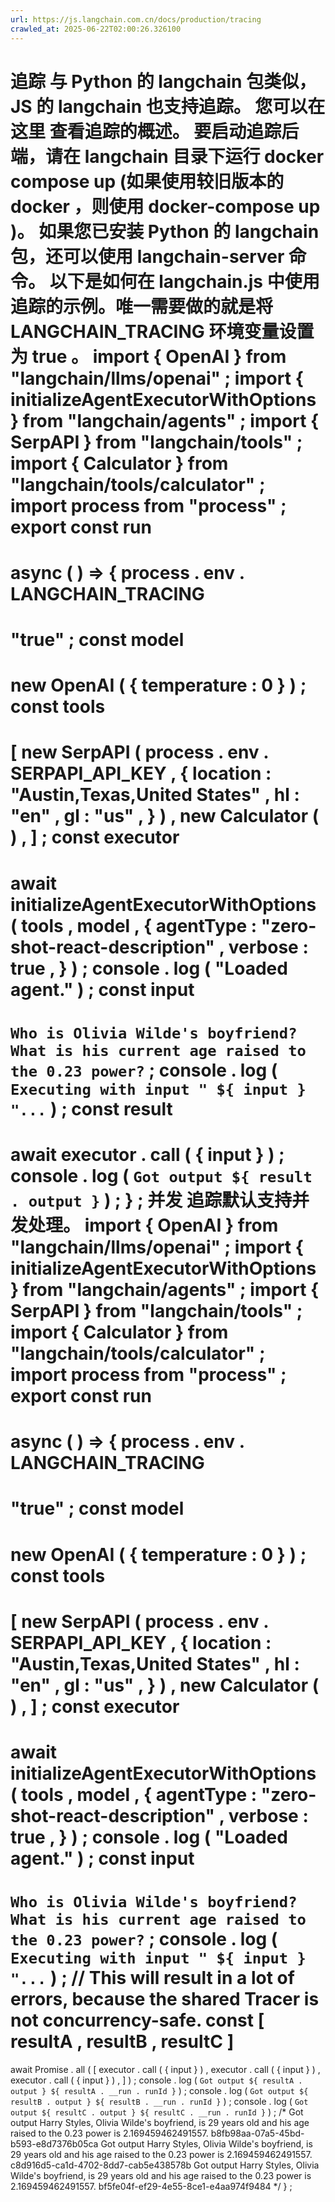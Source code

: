 ```yaml
---
url: https://js.langchain.com.cn/docs/production/tracing
crawled_at: 2025-06-22T02:00:26.326100
---
```


追踪
与 Python 的
langchain
包类似，JS 的
langchain
也支持追踪。
您可以在
这里
查看追踪的概述。
要启动追踪后端，请在
langchain
目录下运行
docker compose up
(如果使用较旧版本的
docker
，则使用
docker-compose up
)。
如果您已安装 Python 的
langchain
包，还可以使用
langchain-server
命令。
以下是如何在
langchain.js
中使用追踪的示例。唯一需要做的就是将
LANGCHAIN_TRACING
环境变量设置为
true
。
import
{
OpenAI
}
from
"langchain/llms/openai"
;
import
{
initializeAgentExecutorWithOptions
}
from
"langchain/agents"
;
import
{
SerpAPI
}
from
"langchain/tools"
;
import
{
Calculator
}
from
"langchain/tools/calculator"
;
import
process
from
"process"
;
export
const
run
=
async
(
)
=>
{
process
.
env
.
LANGCHAIN_TRACING
=
"true"
;
const
model
=
new
OpenAI
(
{
temperature
:
0
}
)
;
const
tools
=
[
new
SerpAPI
(
process
.
env
.
SERPAPI_API_KEY
,
{
location
:
"Austin,Texas,United States"
,
hl
:
"en"
,
gl
:
"us"
,
}
)
,
new
Calculator
(
)
,
]
;
const
executor
=
await
initializeAgentExecutorWithOptions
(
tools
,
model
,
{
agentType
:
"zero-shot-react-description"
,
verbose
:
true
,
}
)
;
console
.
log
(
"Loaded agent."
)
;
const
input
=
`
Who is Olivia Wilde's boyfriend? What is his current age raised to the 0.23 power?
`
;
console
.
log
(
`
Executing with input "
${
input
}
"...
`
)
;
const
result
=
await
executor
.
call
(
{
input
}
)
;
console
.
log
(
`
Got output
${
result
.
output
}
`
)
;
}
;
并发
​
追踪默认支持并发处理。
import
{
OpenAI
}
from
"langchain/llms/openai"
;
import
{
initializeAgentExecutorWithOptions
}
from
"langchain/agents"
;
import
{
SerpAPI
}
from
"langchain/tools"
;
import
{
Calculator
}
from
"langchain/tools/calculator"
;
import
process
from
"process"
;
export
const
run
=
async
(
)
=>
{
process
.
env
.
LANGCHAIN_TRACING
=
"true"
;
const
model
=
new
OpenAI
(
{
temperature
:
0
}
)
;
const
tools
=
[
new
SerpAPI
(
process
.
env
.
SERPAPI_API_KEY
,
{
location
:
"Austin,Texas,United States"
,
hl
:
"en"
,
gl
:
"us"
,
}
)
,
new
Calculator
(
)
,
]
;
const
executor
=
await
initializeAgentExecutorWithOptions
(
tools
,
model
,
{
agentType
:
"zero-shot-react-description"
,
verbose
:
true
,
}
)
;
console
.
log
(
"Loaded agent."
)
;
const
input
=
`
Who is Olivia Wilde's boyfriend? What is his current age raised to the 0.23 power?
`
;
console
.
log
(
`
Executing with input "
${
input
}
"...
`
)
;
// This will result in a lot of errors, because the shared Tracer is not concurrency-safe.
const
[
resultA
,
resultB
,
resultC
]
=
await
Promise
.
all
(
[
executor
.
call
(
{
input
}
)
,
executor
.
call
(
{
input
}
)
,
executor
.
call
(
{
input
}
)
,
]
)
;
console
.
log
(
`
Got output
${
resultA
.
output
}
${
resultA
.
__run
.
runId
}
`
)
;
console
.
log
(
`
Got output
${
resultB
.
output
}
${
resultB
.
__run
.
runId
}
`
)
;
console
.
log
(
`
Got output
${
resultC
.
output
}
${
resultC
.
__run
.
runId
}
`
)
;
/*
Got output Harry Styles, Olivia Wilde's boyfriend, is 29 years old and his age raised to the 0.23 power is 2.169459462491557. b8fb98aa-07a5-45bd-b593-e8d7376b05ca
Got output Harry Styles, Olivia Wilde's boyfriend, is 29 years old and his age raised to the 0.23 power is 2.169459462491557. c8d916d5-ca1d-4702-8dd7-cab5e438578b
Got output Harry Styles, Olivia Wilde's boyfriend, is 29 years old and his age raised to the 0.23 power is 2.169459462491557. bf5fe04f-ef29-4e55-8ce1-e4aa974f9484
*/
}
;